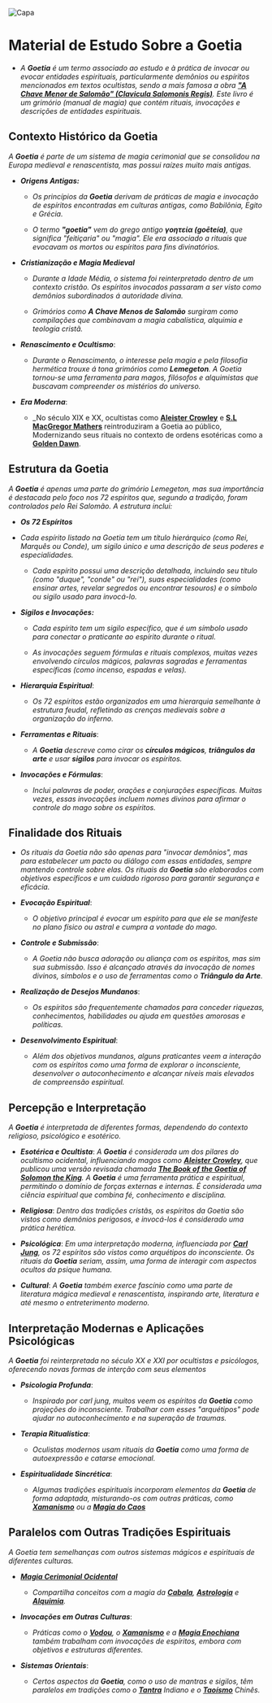![Capa](https://github.com/user-attachments/assets/5dac66e6-c304-4ef1-954d-28c25c5650a9)

# **Material de Estudo Sobre a Goetia**

- _A **Goetia** é um termo associado ao estudo e à prática de invocar ou evocar entidades espirituais, particularmente demônios ou espíritos mencionados em textos ocultistas, sendo a mais famosa a obra [**"A Chave Menor de Salomão" (Clavicula Salomonis Regis)**](https://pt.wikipedia.org/wiki/A_Chave_Menor_de_Salomão). Este livro é um grimório (manual de magia) que contém rituais, invocações e descrições de entidades espirituais._

## **Contexto Histórico da Goetia**
_A **Goetia** é parte de um sistema de magia cerimonial que se consolidou na Europa medieval e renascentista, mas possui raízes muito mais antigas._
- **_Origens Antigas:_**
   
    - _Os princípios da **Goetia** derivam de práticas de magia e invocação de espíritos encontradas em culturas antigas, como Babilônia, Egito e Grécia._

    - _O termo **"goetia"** vem do grego antigo **γοητεία (goēteía)**, que significa "feitiçaria" ou "magia". Ele era associado a rituais que evocavam os mortos ou espíritos para fins divinatórios._

- **_Cristianização e Magia Medieval_**
    
    - _Durante a Idade Média, o sistema foi reinterpretado dentro de um contexto cristão. Os espíritos invocados passaram a ser visto como demônios subordinados á autoridade divina._

    - _Grimórios como **A Chave Menos de Salomão** surgiram como compilações que combinavam a magia cabalística, alquimia e teologia cristã._

- **_Renascimento e Ocultismo_**:
    - _Durante o Renascimento, o interesse pela magia e pela filosofia hermética trouxe á tona grimórios como **__Lemegeton__**. A Goetia tornou-se uma ferramenta para magos, filósofos e alquimistas que buscavam compreender os mistérios do universo._

- **_Era Moderna_**:
    - _No século XIX e XX, ocultistas como [**Aleister Crowley**](https://pt.wikipedia.org/wiki/Aleister_Crowley) e [**S.L MacGregor Mathers**](https://pt.wikipedia.org/wiki/Samuel_Liddell_MacGregor_Mathers) reintroduziram a Goetia ao público, Modernizando seus rituais no contexto de ordens esotéricas como a [**Golden Dawn**](https://pt.wikipedia.org/wiki/Ordem_Hermética_da_Aurora_Dourada).


## **Estrutura da Goetia**

_A **Goetia** é apenas uma parte do grimório Lemegeton, mas sua importância é destacada pelo foco nos 72 espíritos que, segundo a tradição, foram controlados pelo Rei Salomão. A estrutura inclui:_

- **_Os 72 Espíritos_**

-  _Cada espírito listado na Goetia tem um título hierárquico (como Rei, Marquês ou Conde), um sigilo único e uma descrição de seus poderes e especialidades._
    
    - _Cada espírito possui uma descrição detalhada, incluindo seu título (como "duque", "conde" ou "rei"), suas especialidades (como ensinar artes, revelar segredos ou encontrar tesouros) e o símbolo ou sigilo usado para invocá-lo._ 

- **_Sigilos e Invocações:_**
    
    - _Cada espírito tem um sigilo específico, que é um símbolo usado para conectar o praticante ao espírito durante o ritual._
    
    - _As invocações seguem fórmulas e rituais complexos, muitas vezes envolvendo círculos mágicos, palavras sagradas e ferramentas específicas (como incenso, espadas e velas)._

- **_Hierarquia Espiritual_**:

    - _Os 72 espíritos estão organizados em uma hierarquia semelhante à estrutura feudal, refletindo as crenças medievais sobre a organização do inferno._

- **_Ferramentas e Rituais_**:
    - _A **Goetia** descreve como cirar os **círculos mágicos**, **triângulos da arte** e usar **sigilos** para invocar os espíritos._

- **_Invocações e Fórmulas_**:
    - _Inclui palavras de poder, orações e conjurações específicas. Muitas vezes, essas invocações incluem nomes divinos para afirmar o controle do mago sobre os espíritos._

## **Finalidade dos Rituais**

- _Os rituais da Goetia não são apenas para "invocar demônios", mas para estabelecer um pacto ou diálogo com essas entidades, sempre mantendo controle sobre elas. Os rituais da **Goetia** são elaborados com objetivos específicos e um cuidado rigoroso para garantir segurança e eficácia._
    
 - **_Evocação Espiritual_**: 
    - _O objetivo principal é evocar um espírito para que ele se manifeste no plano físico ou astral e cumpra a vontade do mago._
    
 - **_Controle e Submissão_**: 
    - _A Goetia não busca adoração ou aliança com os espíritos, mas sim sua submissão. Isso é alcançado através da invocação de nomes divinos, símbolos e o uso de ferramentas como o **Triângulo da Arte**._

 - **_Realização de Desejos Mundanos_**:
    -  _Os espíritos são frequentemente chamados para conceder riquezas, conhecimentos, habilidades ou ajuda em questões amorosas e políticas._




- **_Desenvolvimento Espiritual_**:
    - _Além dos objetivos mundanos, alguns praticantes veem a interação com os espíritos como uma forma de explorar o inconsciente, desenvolver o autoconhecimento e alcançar níveis mais elevados de compreensão espiritual._

## **Percepção e Interpretação**
_A **Goetia** é interpretada de diferentes formas, dependendo do contexto religioso, psicológico e esotérico._

- **_Esotérica e Ocultista_**: _A **Goetia** é considerada um dos pilares do ocultismo ocidental, influenciando magos como [**Aleister Crowley**](https://pt.wikipedia.org/wiki/Aleister_Crowley), que publicou uma versão revisada chamada [**The Book of the Goetia of Solomon the King**](https://pt.wikipedia.org/wiki/A_Chave_Menor_de_Salomão). A **Goetia** é uma ferramenta prática e espiritual, permitindo o domínio de forças externas e internas. É considerada uma ciência espiritual que combina fé, conhecimento e disciplina._

- **_Religiosa_**: _Dentro das tradições cristãs, os espíritos da Goetia são vistos como demônios perigosos, e invocá-los é considerado uma prática herética._

- **_Psicológica_**: _Em uma interpretação moderna, influenciada por [**Carl Jung**](https://pt.wikipedia.org/wiki/Carl_Gustav_Jung), os 72 espíritos são vistos como arquétipos do inconsciente. Os rituais da **Goetia** seriam, assim, uma forma de interagir com aspectos ocultos da psique humana._

- **_Cultural_**: _A **Goetia** também exerce fascínio como uma parte de literatura mágica medieval e renascentista, inspirando arte, literatura e até mesmo o entreterimento moderno._

## **Interpretação Modernas e Aplicações Psicológicas**

_A **Goetia** foi reinterpretada no século XX e XXI por ocultistas e psicólogos, oferecendo novas formas de interção com seus elementos_

- **_Psicologia Profunda_**: 
    - _Inspirado por carl jung, muitos veem os espíritos da **Goetia**  como projeções do inconsciente. Trabalhar com esses "arquétipos" pode ajudar no autoconhecimento e na superação de traumas._

- **_Terapia Ritualística_**:
    - _Oculistas modernos usam rituais da **Goetia** como uma forma de autoexpressão e catarse emocional._

- **_Espiritualidade Sincrética_**:
    - _Algumas tradições espirituais incorporam elementos da **Goetia** de forma adaptada, misturando-os com outras práticas, como [**Xamanismo**](https://pt.wikipedia.org/wiki/Xamanismo) ou a [**Magia do Caos**](https://pt.wikipedia.org/wiki/Magia_do_caos)_

## **Paralelos com Outras Tradições Espirituais**

_A Goetia tem semelhanças com outros sistemas mágicos e espirituais de diferentes culturas._

- [**_Magia Cerimonial Ocidental_**](https://pt.wikipedia.org/wiki/Magia_cerimonial)
    - _Compartilha conceitos com a magia da [**Cabala**](https://pt.wikipedia.org/wiki/Cabala), [**Astrologia**](https://pt.wikipedia.org/wiki/Astrologia) e [**Alquimia**](https://pt.wikipedia.org/wiki/Alquimia)._

- **_Invocações em Outras Culturas_**:
    - _Práticas como o [**Vodou**](https://pt.wikipedia.org/wiki/Vodum), o [**Xamanismo**](https://pt.wikipedia.org/wiki/Xamanismo) e a [**Magia Enochiana**](https://en-m-wikipedia-org.translate.goog/wiki/Enochian_magic?_x_tr_sl=en&_x_tr_tl=pt&_x_tr_hl=pt&_x_tr_pto=tc)  também trabalham com invocações de espíritos, embora com objetivos e estruturas diferentes._

- **_Sistemas Orientais_**: 
    - _Certos aspectos da **Goetia**, como o uso de mantras e sigilos, têm paralelos em tradições como o [**Tantra**](https://pt.wikipedia.org/wiki/Tantra) Indiano e o [**Taoísmo**](https://pt.wikipedia.org/wiki/Taoismo) Chinês._